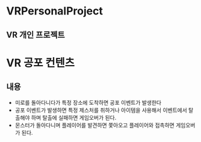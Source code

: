 # VRPersonalProject
VR 개인 프로젝트
---
# VR 공포 컨텐츠

## 내용
- 미로를 돌아다니다가 특정 장소에 도착하면 공포 이벤트가 발생한다
- 공포 이벤트가 발생하면 특정 제스처를 취하거나 아이템을 사용해서 이벤트에서 탈출해야 하며 탈출에 실패하면 게임오버가 된다.
- 몬스터가 돌아다니며 플레이어를 발견하면 쫓아오고 플레이어와 접촉하면 게임오버가 된다.

